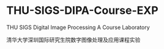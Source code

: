 # THU-SIGS-DIPA-Course-EXP
THU SIGS Digital Image Processing A Course Laboratory

清华大学深圳国际研究生院数字图像处理及应用课程实验
